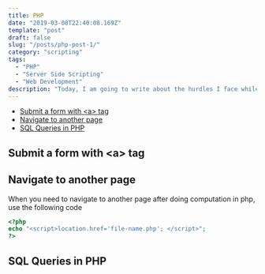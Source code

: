 ```yaml
---
title: PHP
date: "2019-03-08T22:40:08.169Z"
template: "post"
draft: false
slug: "/posts/php-post-1/"
category: "scripting"
tags:
  - "PHP"
  - "Server Side Scripting"
  - "Web Development"
description: "Today, I am going to write about the hurdles I face while making my PHP project"
---
```


- [Submit a form with \<a> tag](#submit-a-form)
- [Navigate to another page](#Navigate-to-another-page)
- [SQL Queries in PHP](#sql-queries-in-php)


## Submit a form with \<a> tag

## Navigate to another page

When you need to navigate to another page after doing computation in php, use the following code

```php
<?php
echo "<script>location.href='file-name.php'; </script>";
?>
```
## SQL Queries in PHP
